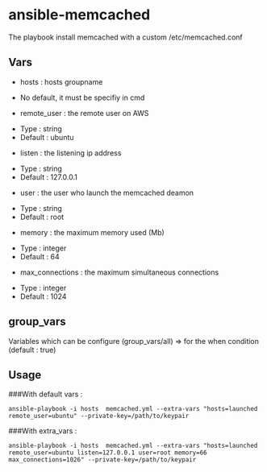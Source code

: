 # ansible-memcached

The playbook install memcached with a custom /etc/memcached.conf

## Vars

- hosts : hosts groupname
 * No default, it must be specifiy in cmd

- remote_user : the remote user on AWS
 *  Type : string
 *  Default : ubuntu

- listen : the listening ip address
 *  Type : string
 *  Default : 127.0.0.1

- user : the user who launch the memcached deamon
 *  Type : string
 *  Default : root

- memory : the maximum memory used (Mb)
 *  Type : integer
 *  Default : 64

- max_connections : the maximum simultaneous connections
 *  Type : integer
 *  Default : 1024

## group_vars

Variables which can be configure (group_vars/all) => for the when condition (default : true)

## Usage

###With default vars :
```
ansible-playbook -i hosts  memcached.yml --extra-vars "hosts=launched remote_user=ubuntu" --private-key=/path/to/keypair 

```

###With extra_vars :
```
ansible-playbook -i hosts  memcached.yml --extra-vars "hosts=launched remote_user=ubuntu listen=127.0.0.1 user=root memory=66 max_connections=1026" --private-key=/path/to/keypair

```



